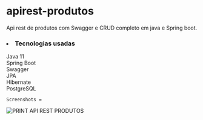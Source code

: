 # apirest-produtos
Api rest de produtos com Swagger e CRUD completo em java e Spring boot.

<h3><li>Tecnologias usadas</li></h3>
    Java 11<br>
    Spring Boot<br>
    Swagger<br>
    JPA<br>
    Hibernate<br>
    PostgreSQL<br>
    
    Screenshots =
    
![PRINT API REST PRODUTOS](https://user-images.githubusercontent.com/89152312/176350186-1aa449e0-d35a-42b4-88ee-00cdc2dd3d15.png)
